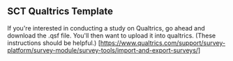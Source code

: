 ## SCT Qualtrics Template

If you're interested in conducting a study on Qualtrics, go ahead and download the .qsf file. You'll then want to upload it into qualtrics. (These instructions should be helpful.) [https://www.qualtrics.com/support/survey-platform/survey-module/survey-tools/import-and-export-surveys/]
